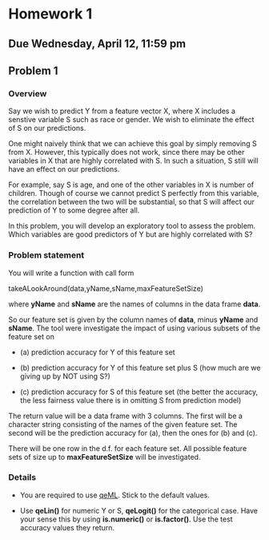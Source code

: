 
# Homework 1

## Due Wednesday, April 12, 11:59 pm

## Problem 1

### Overview

Say we wish to predict Y from a feature vector X, where X includes a
senstive variable S such as race or gender.  We wish to eliminate the
effect of S on our predictions.

One might naively think that we can achieve this goal by simply removing
S from X.  However, this typically does not work, since there may be
other variables in X that are highly correlated with S. In such a
situation, S still will have an effect on our predictions.

For example, say S is age, and one of the other variables in X is number
of children.  Though of course we cannot predict S perfectly from this
variable, the correlation between the two will be substantial, so that S
will affect our prediction of Y to some degree after all.

In this problem, you will develop an exploratory tool to assess the
problem.  Which variables are good predictors of Y but are highly
correlated with S?

### Problem statement

You will write a function with call form

takeALookAround(data,yName,sName,maxFeatureSetSize)

where **yName** and **sName** are the names of columns in the data frame
**data**.

So our feature set is given by the column names of **data**, minus
**yName** and **sName**.  The tool were investigate the impact of
using various subsets of the feature set on 

* (a) prediction accuracy for Y of this feature set 

* (b) prediction accuracy for Y of this feature set plus S (how much are 
we giving up by NOT using S?)

* (c) prediction accuracy for S of this feature set (the better the
  accuracy, the less fairness value there is in omitting S from 
  prediction model)

The return value will be a data frame with 3 columns.  The first will be
a character string consisting of the names of the given feature set.
The second will be the prediction accuracy for (a), then the ones for
(b) and (c).  

There will be one row in the d.f. for each feature set.  All possible
feature sets of size up to **maxFeatureSetSize** will be investigated.

### Details

* You are required to use [qeML](https://github.com/matloff/qeML). Stick
  to the default values.

* Use **qeLin()** for numeric Y or S, **qeLogit()** for the categorical
  case.  Have your sense this by using **is.numeric()** or **is.factor()**.
  Use the test accuracy values they return.

